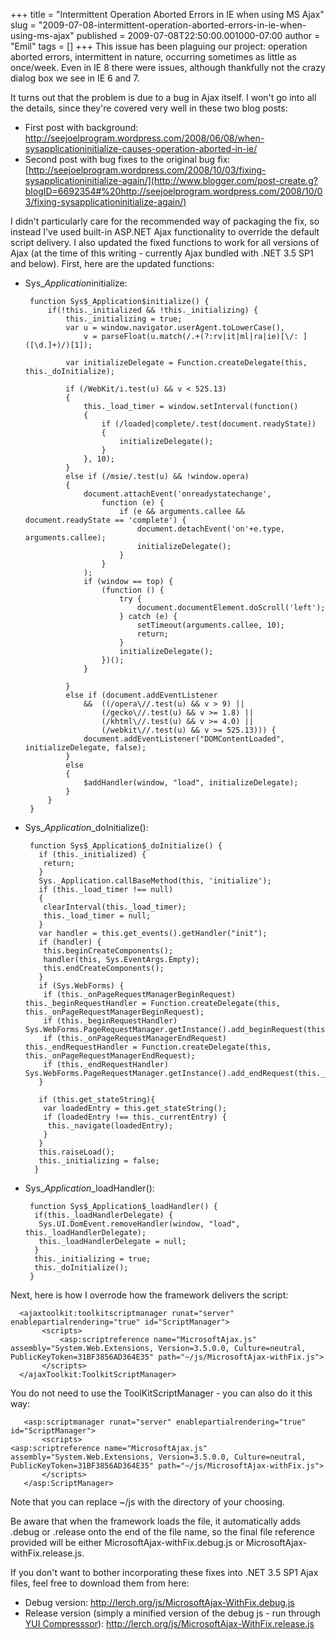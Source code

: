 +++
title = "Intermittent Operation Aborted Errors in IE when using MS Ajax"
slug = "2009-07-08-intermittent-operation-aborted-errors-in-ie-when-using-ms-ajax"
published = 2009-07-08T22:50:00.001000-07:00
author = "Emil"
tags = []
+++
This issue has been plaguing our project: operation aborted errors,
intermittent in nature, occurring sometimes as little as once/week. Even
in IE 8 there were issues, although thankfully not the crazy dialog box
we see in IE 6 and 7.  
  
It turns out that the problem is due to a bug in Ajax itself. I won't go
into all the details, since they're covered very well in these two blog
posts:  

-   First post with background:
    <http://seejoelprogram.wordpress.com/2008/06/08/when-sysapplicationinitialize-causes-operation-aborted-in-ie/>  
-   Second post with bug fixes to the original bug fix:
    [http://seejoelprogram.wordpress.com/2008/10/03/fixing-sysapplicationinitialize-again/](http://www.blogger.com/post-create.g?blogID=6692354#%20http://seejoelprogram.wordpress.com/2008/10/03/fixing-sysapplicationinitialize-again/)  

I didn't particularly care for the recommended way of packaging the fix,
so instead I've used built-in ASP.NET Ajax functionality to override the
default script delivery. I also updated the fixed functions to work for
all versions of Ajax (at the time of this writing - currently Ajax
bundled with .NET 3.5 SP1 and below). First, here are the updated
functions:  
  

-   Sys$\_Application$initialize:  

         function Sys$_Application$initialize() {
             if(!this._initialized && !this._initializing) {
                 this._initializing = true;
                 var u = window.navigator.userAgent.toLowerCase(),
                     v = parseFloat(u.match(/.+(?:rv|it|ml|ra|ie)[\/: ]([\d.]+)/)[1]);

                 var initializeDelegate = Function.createDelegate(this, this._doInitialize);

                 if (/WebKit/i.test(u) && v < 525.13)
                 {
                     this._load_timer = window.setInterval(function()
                     {
                         if (/loaded|complete/.test(document.readyState))
                         {
                             initializeDelegate();
                         }
                     }, 10);
                 }
                 else if (/msie/.test(u) && !window.opera)
                 {
                     document.attachEvent('onreadystatechange',
                         function (e) {
                             if (e && arguments.callee && document.readyState == 'complete') {
                                 document.detachEvent('on'+e.type, arguments.callee);
                                 initializeDelegate();
                             }
                         }
                     );
                     if (window == top) {
                         (function () {
                             try {
                                 document.documentElement.doScroll('left');
                             } catch (e) {
                                 setTimeout(arguments.callee, 10);
                                 return;
                             }
                             initializeDelegate();
                         })();
                     }

                 }
                 else if (document.addEventListener
                     &&  ((/opera\//.test(u) && v > 9) ||
                         (/gecko\//.test(u) && v >= 1.8) ||
                         (/khtml\//.test(u) && v >= 4.0) ||
                         (/webkit\//.test(u) && v >= 525.13))) {
                     document.addEventListener("DOMContentLoaded", initializeDelegate, false);
                 }
                 else
                 {
                     $addHandler(window, "load", initializeDelegate);
                 }
             }
         }

      

-   Sys$\_Application$\_doInitialize():  

         function Sys$_Application$_doInitialize() {
           if (this._initialized) {
            return;
           }
           Sys._Application.callBaseMethod(this, 'initialize');
           if (this._load_timer !== null)
           {
            clearInterval(this._load_timer);
            this._load_timer = null;
           }
           var handler = this.get_events().getHandler("init");
           if (handler) {
            this.beginCreateComponents();
            handler(this, Sys.EventArgs.Empty);
            this.endCreateComponents();
           }
           if (Sys.WebForms) {
            if (this._onPageRequestManagerBeginRequest) this._beginRequestHandler = Function.createDelegate(this, this._onPageRequestManagerBeginRequest);
            if (this._beginRequestHandler) Sys.WebForms.PageRequestManager.getInstance().add_beginRequest(this._beginRequestHandler);
            if (this._onPageRequestManagerEndRequest) this._endRequestHandler = Function.createDelegate(this, this._onPageRequestManagerEndRequest);
            if (this._endRequestHandler) Sys.WebForms.PageRequestManager.getInstance().add_endRequest(this._endRequestHandler);
           }

           if (this.get_stateString){
            var loadedEntry = this.get_stateString();
            if (loadedEntry !== this._currentEntry) {
             this._navigate(loadedEntry);
            }
           }
           this.raiseLoad();
           this._initializing = false;
          }

      

-   Sys$\_Application$\_loadHandler():  

         function Sys$_Application$_loadHandler() {
          if(this._loadHandlerDelegate) {
           Sys.UI.DomEvent.removeHandler(window, "load", this._loadHandlerDelegate);
           this._loadHandlerDelegate = null;
          }
          this._initializing = true;
          this._doInitialize();
         }

      

  
  
Next, here is how I overrode how the framework delivers the script:  
  

      <ajaxtoolkit:toolkitscriptmanager runat="server" enablepartialrendering="true" id="ScriptManager">
           <scripts>
               <asp:scriptreference name="MicrosoftAjax.js" assembly="System.Web.Extensions, Version=3.5.0.0, Culture=neutral, PublicKeyToken=31BF3856AD364E35" path="~/js/MicrosoftAjax-withFix.js">
           </scripts>
      </ajaxToolkit:ToolkitScriptManager>

  
You do not need to use the ToolKitScriptManager - you can also do it
this way:  
  

       <asp:scriptmanager runat="server" enablepartialrendering="true" id="ScriptManager">
           <scripts>
    <asp:scriptreference name="MicrosoftAjax.js" assembly="System.Web.Extensions, Version=3.5.0.0, Culture=neutral, PublicKeyToken=31BF3856AD364E35" path="~/js/MicrosoftAjax-withFix.js">
           </scripts>
       </asp:ScriptManager>

  
Note that you can replace ~/js with the directory of your choosing.  
  
Be aware that when the framework loads the file, it automatically adds
.debug or .release onto the end of the file name, so the final file
reference provided will be either MicrosoftAjax-withFix.debug.js or
MicrosoftAjax-withFix.release.js.  
  
If you don't want to bother incorporating these fixes into .NET 3.5 SP1
Ajax files, feel free to download them from here:  
  

-   Debug version:
    <http://lerch.org/js/MicrosoftAjax-WithFix.debug.js>  
-   Release version (simply a minified version of the debug js - run
    through [YUI
    Compresssor](http://developer.yahoo.com/yui/compressor/)):
    <http://lerch.org/js/MicrosoftAjax-WithFix.release.js>
